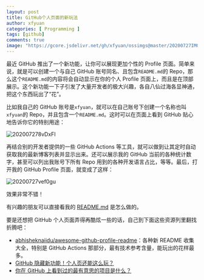 ```yaml
---
layout: post
title: GitHub个人页面的新玩法
author: xfyuan
categories: [ Programming ]
tags: [github]
comments: true
image: "https://gcore.jsdelivr.net/gh/xfyuan/ossimgs@master/20200727IMG_20200721_132900.jpg"
---
```


最近 GitHub 推出了一个新功能，让你可以展现更加个性的 Profile 页面。简单来说，就是可以创建一个与自己 GitHub 账号同名、且包含`README.md`的 Repo，那么这个`README.md`的内容将会自动显示在你的个人 Profile 页面上，而且是在顶部展示。这个新功能一下子引发了大量开发者的极大兴趣，各自八仙过海各显神通，把这个东西玩出了“花”。

比如我自己的 GitHub 账号是`xfyuan`，就可以在自己账号下创建一个名称也叫`xfyuan`的 Repo，并且包含一个`README.md`。这时可以在页面上看到 GitHub 贴心地告诉你它的特别用途：

![202007278vDxFI](https://gcore.jsdelivr.net/gh/xfyuan/ossimgs@master/202007278vDxFI.png)

再结合别的开发者提供的一些 GitHub Actions 等工具，就可以做到让其定时自动获取我的最新博客列表并显示出来。还可以展示我的 GitHub 当前的各种统计数字，甚至可以列出我账号下所有 Repo 用到的各种开发语言占比，等等。最后，打开我的 GitHub Profile 页面，就变成了这样：

![20200727vef0gu](https://gcore.jsdelivr.net/gh/xfyuan/ossimgs@master/20200727vef0gu.png)

效果非常不错！

有兴趣的朋友可以直接看我的 [README.md](https://github.com/xfyuan/xfyuan) 是怎么做的。

要是还想把 GitHub 个人页面弄得再酷炫一些的话，自己到下面这些资源列里翻找折腾吧：

- [abhisheknaiidu/awesome-github-profile-readme](https://github.com/abhisheknaiidu/awesome-github-profile-readme)：各种新 README 收集大全，特别是 GitHub Actions 那部分，最有技术参考含量，能玩出的花样最多。
- [GitHub 隐藏新功能！个人页还能这么玩？](https://zhuanlan.zhihu.com/p/161029860)
- [你在 GitHub 上看到过的最有意思的项目是什么？](https://zhuanlan.zhihu.com/p/161705999)